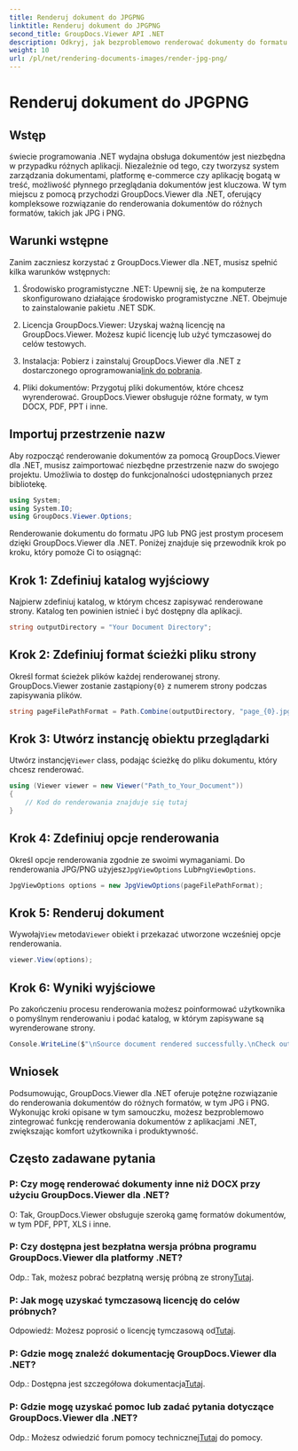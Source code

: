 ```yaml
---
title: Renderuj dokument do JPGPNG
linktitle: Renderuj dokument do JPGPNG
second_title: GroupDocs.Viewer API .NET
description: Odkryj, jak bezproblemowo renderować dokumenty do formatu JPG/PNG w .NET przy użyciu GroupDocs.Viewer, aby zwiększyć wygodę użytkownika i produktywność.
weight: 10
url: /pl/net/rendering-documents-images/render-jpg-png/
---
```


# Renderuj dokument do JPGPNG

## Wstęp

świecie programowania .NET wydajna obsługa dokumentów jest niezbędna w przypadku różnych aplikacji. Niezależnie od tego, czy tworzysz system zarządzania dokumentami, platformę e-commerce czy aplikację bogatą w treść, możliwość płynnego przeglądania dokumentów jest kluczowa. W tym miejscu z pomocą przychodzi GroupDocs.Viewer dla .NET, oferujący kompleksowe rozwiązanie do renderowania dokumentów do różnych formatów, takich jak JPG i PNG.

## Warunki wstępne

Zanim zaczniesz korzystać z GroupDocs.Viewer dla .NET, musisz spełnić kilka warunków wstępnych:

1. Środowisko programistyczne .NET: Upewnij się, że na komputerze skonfigurowano działające środowisko programistyczne .NET. Obejmuje to zainstalowanie pakietu .NET SDK.

2. Licencja GroupDocs.Viewer: Uzyskaj ważną licencję na GroupDocs.Viewer. Możesz kupić licencję lub użyć tymczasowej do celów testowych.

3.  Instalacja: Pobierz i zainstaluj GroupDocs.Viewer dla .NET z dostarczonego oprogramowania[link do pobrania](https://releases.groupdocs.com/viewer/net/).

4. Pliki dokumentów: Przygotuj pliki dokumentów, które chcesz wyrenderować. GroupDocs.Viewer obsługuje różne formaty, w tym DOCX, PDF, PPT i inne.

## Importuj przestrzenie nazw

Aby rozpocząć renderowanie dokumentów za pomocą GroupDocs.Viewer dla .NET, musisz zaimportować niezbędne przestrzenie nazw do swojego projektu. Umożliwia to dostęp do funkcjonalności udostępnianych przez bibliotekę.

```csharp
using System;
using System.IO;
using GroupDocs.Viewer.Options;
```

Renderowanie dokumentu do formatu JPG lub PNG jest prostym procesem dzięki GroupDocs.Viewer dla .NET. Poniżej znajduje się przewodnik krok po kroku, który pomoże Ci to osiągnąć:

## Krok 1: Zdefiniuj katalog wyjściowy

Najpierw zdefiniuj katalog, w którym chcesz zapisywać renderowane strony. Katalog ten powinien istnieć i być dostępny dla aplikacji.

```csharp
string outputDirectory = "Your Document Directory";
```

## Krok 2: Zdefiniuj format ścieżki pliku strony

 Określ format ścieżek plików każdej renderowanej strony. GroupDocs.Viewer zostanie zastąpiony`{0}` z numerem strony podczas zapisywania plików.

```csharp
string pageFilePathFormat = Path.Combine(outputDirectory, "page_{0}.jpg");
```

## Krok 3: Utwórz instancję obiektu przeglądarki

 Utwórz instancję`Viewer` class, podając ścieżkę do pliku dokumentu, który chcesz renderować.

```csharp
using (Viewer viewer = new Viewer("Path_to_Your_Document"))
{
    // Kod do renderowania znajduje się tutaj
}
```

## Krok 4: Zdefiniuj opcje renderowania

Określ opcje renderowania zgodnie ze swoimi wymaganiami. Do renderowania JPG/PNG użyjesz`JpgViewOptions` Lub`PngViewOptions`.

```csharp
JpgViewOptions options = new JpgViewOptions(pageFilePathFormat);
```

## Krok 5: Renderuj dokument

 Wywołaj`View` metoda`Viewer` obiekt i przekazać utworzone wcześniej opcje renderowania.

```csharp
viewer.View(options);
```

## Krok 6: Wyniki wyjściowe

Po zakończeniu procesu renderowania możesz poinformować użytkownika o pomyślnym renderowaniu i podać katalog, w którym zapisywane są wyrenderowane strony.

```csharp
Console.WriteLine($"\nSource document rendered successfully.\nCheck output in {outputDirectory}.");
```

## Wniosek

Podsumowując, GroupDocs.Viewer dla .NET oferuje potężne rozwiązanie do renderowania dokumentów do różnych formatów, w tym JPG i PNG. Wykonując kroki opisane w tym samouczku, możesz bezproblemowo zintegrować funkcję renderowania dokumentów z aplikacjami .NET, zwiększając komfort użytkownika i produktywność.

## Często zadawane pytania

### P: Czy mogę renderować dokumenty inne niż DOCX przy użyciu GroupDocs.Viewer dla .NET?

O: Tak, GroupDocs.Viewer obsługuje szeroką gamę formatów dokumentów, w tym PDF, PPT, XLS i inne.

### P: Czy dostępna jest bezpłatna wersja próbna programu GroupDocs.Viewer dla platformy .NET?

 Odp.: Tak, możesz pobrać bezpłatną wersję próbną ze strony[Tutaj](https://releases.groupdocs.com/).

### P: Jak mogę uzyskać tymczasową licencję do celów próbnych?

Odpowiedź: Możesz poprosić o licencję tymczasową od[Tutaj](https://purchase.groupdocs.com/temporary-license/).

### P: Gdzie mogę znaleźć dokumentację GroupDocs.Viewer dla .NET?

 Odp.: Dostępna jest szczegółowa dokumentacja[Tutaj](https://tutorials.groupdocs.com/viewer/net/).

### P: Gdzie mogę uzyskać pomoc lub zadać pytania dotyczące GroupDocs.Viewer dla .NET?

 Odp.: Możesz odwiedzić forum pomocy technicznej[Tutaj](https://forum.groupdocs.com/c/viewer/9) do pomocy.